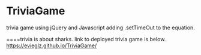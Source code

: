 # TriviaGame
trivia game
using jQuery and Javascript
  adding .setTimeOut to the equation.
  
  ====trivia is about sharks.
  link to deployed trivia game is below. 
  https://evieglz.github.io/TriviaGame/
